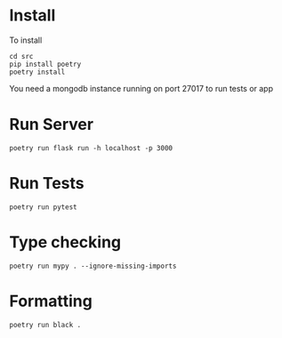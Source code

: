 # Install

To install
```
cd src
pip install poetry
poetry install
```

You need a mongodb instance running on port 27017 to run tests or app

# Run Server
```
poetry run flask run -h localhost -p 3000
```

# Run Tests
```
poetry run pytest
```

# Type checking
```
poetry run mypy . --ignore-missing-imports
```

# Formatting
```
poetry run black .
```